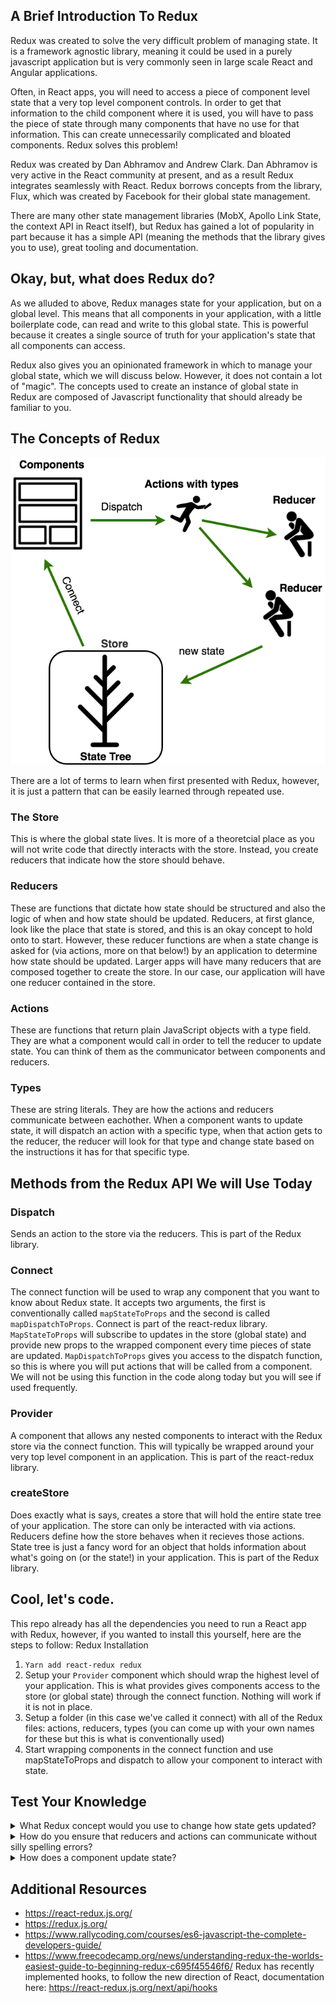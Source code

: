 
## A Brief Introduction To Redux

Redux was created to solve the very difficult problem of managing state. It is a framework agnostic library, meaning it could be used in a purely javascript application but is very commonly seen in large scale React and Angular applications.

Often, in React apps, you will need to access a piece of component level state that a very top level component controls. In order to get that information to the child component where it is used, you will have to pass the piece of state through many components that have no use for that information. This can create unnecessarily complicated and bloated components. Redux solves this problem!

Redux was created by Dan Abhramov and Andrew Clark. Dan Abhramov is very active in the React community at present, and as a result Redux integrates seamlessly with React. Redux borrows concepts from the library, Flux, which was created by Facebook for their global state management. 

There are many other state management libraries (MobX, Apollo Link State, the context API in React itself), but Redux has gained a lot of popularity in part because it has a simple API (meaning the methods that the library gives you to use), great tooling and documentation.

## Okay, but, what does Redux do?

As we alluded to above, Redux manages state for your application, but on a global level. This means that all components in your application, with a little boilerplate code, can read and write to this global state. This is powerful because it creates a single source of truth for your application's state that all components can access. 

Redux also gives you an opinionated framework in which to manage your global state, which we will discuss below. However, it does not contain a lot of "magic". The concepts used to create an instance of global state in Redux are composed of Javascript functionality that should already be familiar to you. 

## The Concepts of Redux

![](./reference/redux_diagram.png?raw=true "Diagram of redux concepts")

There are a lot of terms to learn when first presented with Redux, however, it is just a pattern that can be easily learned through repeated use.

### The Store
This is where the global state lives. It is more of a theoretcial place as you will not write code that directly interacts with the store. Instead, you create reducers that indicate how the store should behave. 

### Reducers
These are functions that dictate how state should be structured and also the logic of when and how state should be updated. Reducers, at first glance, look like the place that state is stored, and this is an okay concept to hold onto to start. However, these reducer functions are when a state change is asked for (via actions, more on that below!) by an application to determine how state should be updated. Larger apps will have many reducers that are composed together to create the store. In our case, our application will have one reducer contained in the store.

### Actions
These are functions that return plain JavaScript objects with a type field. They are what a component would call in order to tell the reducer to update state. You can think of them as the communicator between components and reducers.

### Types
These are string literals. They are how the actions and reducers communicate between eachother. When a component wants to update state, it will dispatch an action with a specific type, when that action gets to the reducer, the reducer will look for that type and change state based on the instructions it has for that specific type.


## Methods from the Redux API We will Use Today
### Dispatch 
Sends an action to the store via the reducers. This is part of the Redux library.

### Connect
The connect function will be used to wrap any component that you want to know about Redux state. It accepts two arguments, the first is conventionally called `mapStateToProps` and the second is called `mapDispatchToProps`. Connect is part of the react-redux library. 
`MapStateToProps` will subscribe to updates in the store (global state) and provide new props to the wrapped component every time pieces of state are updated.
`MapDispatchToProps` gives you access to the dispatch function, so this is where you will put actions that will be called from a component. We will not be using this function in the code along today but you will see if used frequently.

### Provider
A component that allows any nested components to interact with the Redux store via the connect function. This will typically be wrapped around your very top level component in an application. This is part of the react-redux library. 


### createStore
Does exactly what is says, creates a store that will hold the entire state tree of your application. The store can only be interacted with via actions. Reducers define how the store behaves when it recieves those actions. State tree is just a fancy word for an object that holds information about what's going on (or the state!) in your application. This is part of the Redux library.

## Cool, let's code.

This repo already has all the dependencies you need to run a React app with Redux, however, if you wanted to install this yourself, here are the steps to follow:
Redux Installation
1. `Yarn add react-redux redux`
2. Setup your `Provider` component which should wrap the highest level of your application. This is what provides gives components access to the store (or global state) through the connect function. Nothing will work if it is not in place.
3. Setup a folder (in this case we've called it connect) with all of the Redux files: actions, reducers, types (you can come up with your own names for these but this is what is conventionally used)
4. Start wrapping components in the connect function and use mapStateToProps and dispatch to allow your component to interact with state.

## Test Your Knowledge
<details> 
  <summary>What Redux concept would you use to change how state gets updated?</summary>
   Reducers
</details>
<details> 
  <summary>How do you ensure that reducers and actions can communicate without silly spelling errors?</summary>
   Types
</details>
<details> 
  <summary>How does a component update state?</summary>
   Dispatching actions
</details>


## Additional Resources
- https://react-redux.js.org/
- https://redux.js.org/
- https://www.rallycoding.com/courses/es6-javascript-the-complete-developers-guide/
- https://www.freecodecamp.org/news/understanding-redux-the-worlds-easiest-guide-to-beginning-redux-c695f45546f6/
Redux has recently implemented hooks, to follow the new direction of React, documentation here:
https://react-redux.js.org/next/api/hooks
